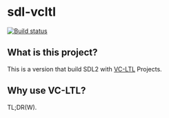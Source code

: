 # sdl-vcltl  
[![Build status](https://ci.appveyor.com/api/projects/status/4pfp21k91eg1syfo?svg=true)](https://ci.appveyor.com/project/peaceshi/sdl-vcltl)
## What is this project?  
    
This is a version that build SDL2 with [VC-LTL](https://github.com/Chuyu-Team/VC-LTL) Projects.   
    
## Why use VC-LTL?
TL;DR(W).
